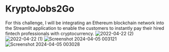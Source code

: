 # KryptoJobs2Go
For this challenge, I will be integrating an Ethereum blockchain network into the Streamlit application to enable the customers to instantly pay their hired fintech professionals with cryptocurrency.
![2022-04-22 (2)](https://github.com/Nanya29/KryptoJobs2Go/assets/136400952/d4cc725d-fd22-4023-ad36-73e3b040b4a8)
![2022-04-22 (1)](https://github.com/Nanya29/KryptoJobs2Go/assets/136400952/57643295-3cbf-4b25-9bfe-a9db60fc4cd2)
![Screenshot 2024-04-05 003121](https://github.com/Nanya29/KryptoJobs2Go/assets/136400952/31bb8e21-37b7-4ac5-a133-ea8bf07cb459)
![Screenshot 2024-04-05 003028](https://github.com/Nanya29/KryptoJobs2Go/assets/136400952/f80b32df-b924-4646-844b-3a9c79bbdce8)

